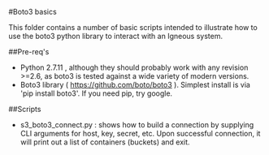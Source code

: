 #Boto3 basics

This folder contains a number of basic scripts intended to illustrate how to use the boto3 python library to interact with an Igneous system.

##Pre-req's


* Python 2.7.11 , although they should probably work with any revision >=2.6, as boto3 is tested against a wide variety of modern versions.
* Boto3 library ( https://github.com/boto/boto3 ).  Simplest install is via 'pip install boto3'. If you need pip, try google.


##Scripts

* s3_boto3_connect.py : shows how to build a connection by supplying CLI arguments for host, key, secret, etc.  Upon successful connection, it will print out a list of containers (buckets) and exit.
